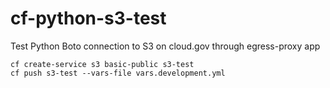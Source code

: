 # cf-python-s3-test
Test Python Boto connection to S3 on cloud.gov through egress-proxy app

```
cf create-service s3 basic-public s3-test
cf push s3-test --vars-file vars.development.yml
```
